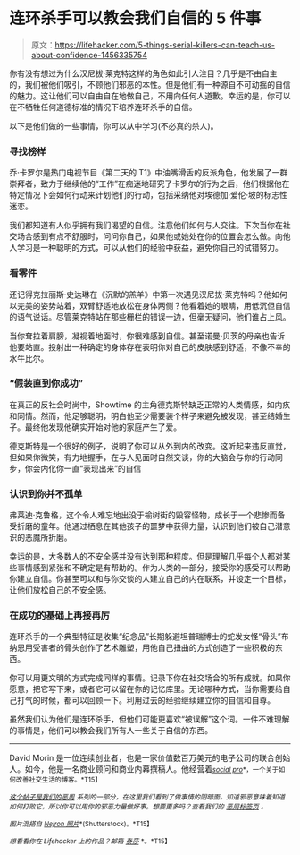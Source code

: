 # 连环杀手可以教会我们自信的 5 件事

> 原文：<https://lifehacker.com/5-things-serial-killers-can-teach-us-about-confidence-1456335754>

你有没有想过为什么汉尼拔·莱克特这样的角色如此引人注目？几乎是不由自主的，我们被他们吸引，不顾他们邪恶的本性。但是他们有一种源自不可动摇的自信的魅力。这让他们可以自由自在地做自己，不用向任何人道歉。幸运的是，你可以在不牺牲任何道德标准的情况下培养连环杀手的自信。



以下是他们做的一些事情，你可以从中学习(不必真的杀人)。

### **寻找榜样**

乔·卡罗尔是热门电视节目《第二天的 T1》中油嘴滑舌的反派角色，他发展了一群崇拜者，致力于继续他的“工作”在痴迷地研究了卡罗尔的行为之后，他们根据他在特定情况下会如何行动来计划他们的行动，包括采纳他对埃德加·爱伦·坡的标志性迷恋。

我们都知道有人似乎拥有我们渴望的自信。注意他们如何与人交往。下次当你在社交场合感到有点不舒服时，问问你自己，如果他或她处在你的位置会怎么做。向他人学习是一种聪明的方式，可以从他们的经验中获益，避免你自己的试错努力。

### **看零件**

还记得克拉丽斯·史达琳在《沉默的羔羊》中第一次遇见汉尼拔·莱克特吗？他如何以完美的姿势站着，双臂舒适地放松在身体两侧？他看着她的眼睛，用低沉但自信的语气说话。尽管莱克特站在那些栅栏的错误一边，但毫无疑问，他们谁占上风。

当你耷拉着肩膀，凝视着地面时，你很难感到自信。甚至诺曼·贝茨的母亲也告诉他要站直。投射出一种确定的身体存在表明你对自己的皮肤感到舒适，不像不幸的水牛比尔。

### **“假装直到你成功”**

在真正的反社会时尚中，Showtime 的主角德克斯特缺乏正常的人类情感，如内疚和同情。然而，他足够聪明，明白他至少需要装个样子来避免被发现，甚至结婚生子。最终他发现他确实开始对他的家庭产生了爱。

德克斯特是一个很好的例子，说明了你可以从外到内的改变。这听起来违反直觉，但如果你微笑，有力地握手，在与人见面时自然交谈，你的大脑会与你的行动同步，你会内化你一直“表现出来”的自信

### **认识到你并不孤单**

弗莱迪·克鲁格，这个令人难忘地出没于榆树街的毁容怪物，成长于一个悲惨而备受折磨的童年。他通过栖息在其他孩子的噩梦中获得力量，认识到他们被自己潜意识的恶魔所折磨。

幸运的是，大多数人的不安全感并没有达到那种程度。但是理解几乎每个人都对某些事情感到紧张和不确定是有帮助的。作为人类的一部分，接受你的感受可以帮助你建立自信。你甚至可以和与你交谈的人建立自己的内在联系，并设定一个目标，让他们放松自己的不安全感。

### **在成功的基础上再接再厉**

连环杀手的一个典型特征是收集“纪念品”长期躲避坦普瑞博士的蛇发女怪“骨头”布纳恩用受害者的骨头创作了艺术雕塑，用他自己扭曲的方式创造了一些积极的东西。

你可以用更文明的方式完成同样的事情。记录下你在社交场合的所有成就。如果你愿意，把它写下来，或者它可以留在你的记忆库里。无论哪种方式，当你需要给自己打气的时候，都可以回顾一下。利用过去的经验继续建立你的自信和自尊。

虽然我们认为他们是连环杀手，但他们可能更喜欢“被误解”这个词。一件不难理解的事情是，他们可以教会我们所有人一些关于自信的东西。

* * *

David Morin 是一位连续创业者，也是一家价值数百万美元的电子公司的联合创始人。如今，他是一名商业顾问和商业内幕撰稿人。他经营着[<small>*social pro*</small>](http://www.socialpronow.com/)<small>*，一个关于如何改善社交生活的博客。*T15】</small>

[*<small>这个帖子是我们的</small>*](https://lifehacker.com/welcome-to-lifehackers-fourth-annual-evil-week-1453143089)[*<small>恶周</small>*](https://lifehacker.com/welcome-to-lifehackers-fourth-annual-evil-week-1453143089) *<small>系列的一部分，在这里我们看到了做事情的阴暗面。知道邪恶意味着知道如何打败它，所以你可以用你的邪恶力量做好事。想要更多吗？查看我们的</small>* [*<small>恶周标签页</small>*](http://lifehacker.com/tag/evilweek) *<small>。</small>*

<small>*图片混搭自*</small> [<small>*Nejron 照片*</small>](http://www.shutterstock.com/pic-38434033/stock-photo-scary-man-with-a-knife.html?src=-mDX7yaVJ3sO7gKoEtGlFw-1-10)<small>*(Shutterstock)。*T15】</small>

<small>*想看看你在 Lifehacker 上的作品？邮箱*</small> [<small>*泰莎*</small>](https://mail.google.com/mail/?view=cm&fs=1&tf=1&to=tessa@lifehacker.com) <small>*。*T15】</small>